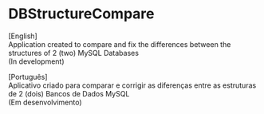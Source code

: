 # DBStructureCompare
[English]</br>
Application created to compare and fix the differences between the structures of 2 (two) MySQL Databases</br>
(In development)

[Português]</br>
Aplicativo criado para comparar e corrigir as diferenças entre as estruturas de 2 (dois) Bancos de Dados MySQL</br>
(Em desenvolvimento)
